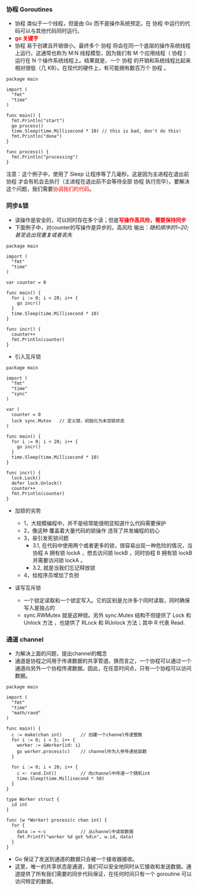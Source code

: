 ### 协程 Goroutines
- 协程 类似于一个线程，但是由 Go 而不是操作系统预定。在 协程 中运行的代码可以与其他代码同时运行。
- <font color=red>**go 关键字**</font>
- 协程 易于创建且开销很小。最终多个 协程 将会在同一个底层的操作系统线程上运行。这通常也称为 M:N 线程模型，因为我们有 M 个应用线程（ 协程 ）运行在 N 个操作系统线程上。结果就是，一个 协程 的开销和系统线程比起来相对很低（几 KB）。在现代的硬件上，有可能拥有数百万个 协程 。
```
package main

import (
  "fmt"
  "time"
)

func main() {
  fmt.Println("start")
  go process()
  time.Sleep(time.Millisecond * 10) // this is bad, don't do this!
  fmt.Println("done")
}

func process() {
  fmt.Println("processing")
}

```
注意：这个例子中，使用了 Sleep 让程序等了几毫秒。这是因为主进程在退出前 协程 才会有机会去执行（主进程在退出前不会等待全部 协程 执行完毕）。要解决这个问题，我们需要<font color=red>协调我们的代码</font>。


### 同步&锁
- 读操作是安全的，可以同时存在多个读；但是<font color=red>**写操作高风险，需要保持同步**</font>
- 下面例子中，对counter的写操作是异步的，高风险 输出：*随机顺序的1~20; 甚至会出现重复或者丢失*
```
package main

import (
  "fmt"
  "time"
)

var counter = 0

func main() {
  for i := 0; i < 20; i++ {
    go incr()
  }
  time.Sleep(time.Millisecond * 10)
}

func incr() {
  counter++
  fmt.Println(counter)
}
```
- 引入互斥锁
```
package main

import (
  "fmt"
  "time"
  "sync"
)

var (
  counter = 0
  lock sync.Mutex   // 定义锁，初始化为未加锁状态
)

func main() {
  for i := 0; i < 20; i++ {
    go incr()
  }
  time.Sleep(time.Millisecond * 10)
}

func incr() {
  lock.Lock()
  defer lock.Unlock()
  counter++
  fmt.Println(counter)
}
```
- 加锁的劣势
  - 1，大规模编程中，并不是经常能很明显知道什么代码需要保护
  - 2，像这种 覆盖着大量代码的锁操作 违背了并发编程的初心
  - 3，易引发死锁问题
    - 3.1, 在代码中使用两个或者更多的锁，很容易出现一种危险的情况，当协程 A 拥有锁 lockA ，想去访问锁 lockB ，同时协程 B 拥有锁 lockB 并需要访问锁 lockA 。
    - 3.2, 就是当我们忘记释放锁
  - 4，给程序员增加了负担

- 读写互斥锁
  - 一个锁定读取和一个锁定写入。它的区别是允许多个同时读取，同时确保写入是独占的
  - sync.RWMutex 就是这种锁。另外 sync.Mutex 结构不但提供了 Lock 和 Unlock 方法 ，也提供了 RLock 和 RUnlock 方法；其中 R 代表 Read.


### 通道 channel
- 为解决上面的问题，提出channel的概念
- 通道是协程之间用于传递数据的共享管道。换而言之，一个协程可以通过一个通道向另外一个协程传递数据。因此，在任意时间点，只有一个协程可以访问数据。

```
package main

import (
  "fmt"
  "time"
  "math/rand"
)

func main() {
  c := make(chan int)       // 创建一个channel传递整数
  for i := 0; i < 5; i++ {
    worker := &Worker{id: i}
    go worker.process(c)    // channel作为入参传递给函数
  }

  for i := 0; i < 20; i++ {
    c <- rand.Int()         // 向channel中传递一个随机int
    time.Sleep(time.Millisecond * 50)
  }
}

type Worker struct {
  id int
}

func (w *Worker) process(c chan int) {
  for {
    data := <-c             // 从channel中读取数据
    fmt.Printf("worker %d got %d\n", w.id, data)
  }
}
```
-  Go 保证了发送到通道的数据只会被一个接收器接收。
- 这里，唯一的共享状态是通道，我们可以安全地同时从它接收和发送数据。通道提供了所有我们需要的同步代码保证，在任何时间只有一个 goroutine 可以访问特定的数据。
